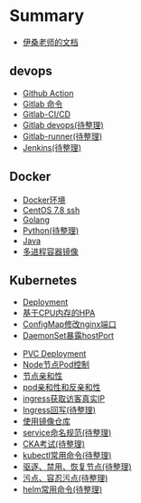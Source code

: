# Summary

* [伊桑老师的文档](README.md)

## devops

* [Github Action](./devops/github_action.md)
* [Gitlab 命令](./devops/gitlab.md)
* [Gitlab-CI/CD](./devops/gitlab_cicd.md)
* [Gitlab devops(待整理)](./devops/gitlab_devops.md)
* [Gitlab-runner(待整理)](./devops/gitlab_runner.md)
* [Jenkins(待整理)](./devops/jenkins.md)
<!-- * [Harbor]() -->
<!-- * [kubesphere]() -->
<!-- * [openshift]() -->

## Docker

* [Docker环境](./docker/install_docker.md)
* [CentOS 7.8 ssh](./docker/centos_7.8_ssh.md)
* [Golang](./docker/golang.md)
* [Python(待整理)](./docker/python.md)
* [Java](./docker/java.md)
* [多进程容器镜像](./docker/multi_process.md)

## Kubernetes

* [Deployment](./kubernetes/deployment.md)
* [基于CPU内存的HPA](./kubernetes/hpa_cpu_mem.md)
* [ConfigMap修改nginx端口](./kubernetes/deployment_configmap.md)
* [DaemonSet暴露hostPort](./kubernetes/hostport_daemonset.md)
<!-- * [subPathExpr变量引用]() -->
* [PVC Deployment](./kubernetes/pvc_deployment.md)
* [Node节点Pod控制](./kubernetes/kubelet_maxpod.md)
* [节点亲和性](./kubernetes/node_affinity.md)
* [pod亲和性和反亲和性](./kubernetes/pod_affinity.md)
* [ingress获取访客真实IP](./kubernetes/ingress_realip.md)
* [Ingress回写(待整理)](./kubernetes/ingress_rewrite.md)
* [使用镜像仓库](./kubernetes/secret_docker_registry.md)
* [service命名规范(待整理)](./kubernetes/service_standard.md)
* [CKA考试(待整理)](./kubernetes/cka.md)
* [kubectl常用命令(待整理)](./kubernetes/kubectl_common.md)
* [驱逐、禁用、恢复节点(待整理)](./kubernetes/drain_cordon.md)
* [污点、容忍污点(待整理)](./kubernetes/taints_tolerations.md)
* [helm常用命令(待整理)](./kubernetes/helm.md)
